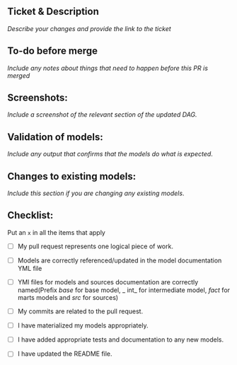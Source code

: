 
## Ticket & Description

*Describe your changes and provide the link to the ticket*


## To-do before merge

*Include any notes about things that need to happen before this PR is merged*



## Screenshots:


*Include a screenshot of the relevant section of the updated DAG.* 



## Validation of models:


*Include any output that confirms that the models do what is expected*. 



## Changes to existing models:


*Include this section if you are changing any existing models*. 



## Checklist:


Put an `x` in all the items that apply


- [ ] My pull request represents one logical piece of work.

- [ ] Models are correctly referenced/updated in the  model documentation YML file


- [ ] YMl files for models and sources documentation are correctly named(Prefix _base_  for base model, _ int_ for intermediate model, _fact_ for marts models and _src_ for sources)

- [ ] My commits are related to the pull request.


- [ ] I have materialized my models appropriately.

- [ ] I have added appropriate tests and documentation to any new models.

- [ ] I have updated the README file.


